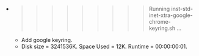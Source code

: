 * >>>>>>>>> Running inst-std-inet-xtra-google-chrome-keyring.sh ...
  * Add google keyring.
  * Disk size = 3241536K. Space Used = 12K. Runtime = 00:00:00:01.
